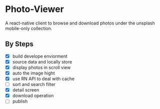 # Photo-Viewer
A react-native client to browse and download photos under the unsplash mobile-only collection.

## By Steps

- [x] build develope enviorment
- [x] source data and locally store
- [x] display photos in scroll view
- [x] auto the image hight
- [x] use RN API to deal with cache
- [ ] sort and search filter
- [x] detail screen
- [x] download operation
- [ ] publish
